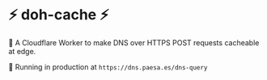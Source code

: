 # ⚡ doh-cache ⚡

👷 A Cloudflare Worker to make DNS over HTTPS POST requests cacheable at edge.

🚀 Running in production at `https://dns.paesa.es/dns-query`
